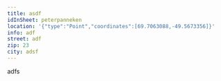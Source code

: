 ```yaml
---
title: asdf
idInSheet: peterpanneken
location: '{"type":"Point","coordinates":[69.7063088,-49.5673356]}'
info: adf
street: adf
zip: 23
city: adsf
---
```

adfs